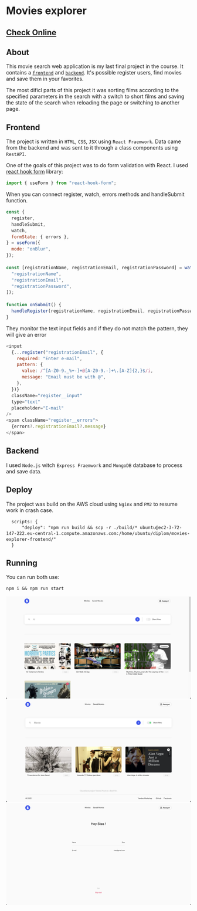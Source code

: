 # Movies explorer

## [Check Online](https://movie-h18k.onrender.com/)

## About

This movie search web application is my last final project in the course. It contains a <a href="https://github.com/ctacbarada/movies-explorer-frontend">`frontend`</a> and <a href="https://github.com/ctacbarada/movies-explorer-api">`backend`</a>. It's possible register users, find movies and save them in your favorites.

The most dificl parts of this project it was sorting films according to the specified parameters in the search with a switch to short films and saving the state of the search when reloading the page or switching to another page.

## Frontend

The project is written in `HTML`, `CSS`, `JSX` using `React Fraemwork`. Data came from the backend and was sent to it through a class components using `RestAPI`.

One of the goals of this project was to do form validation with React. I used <a href="https://react-hook-form.com/">react hook form</a> library:

```JavaScript
import { useForm } from "react-hook-form";
```

When you can connect register, watch, errors methods and handleSubmit function.

```JavaScript
const {
  register,
  handleSubmit,
  watch,
  formState: { errors },
} = useForm({
  mode: "onBlur",
});

const [registrationName, registrationEmail, registrationPassword] = watch([
  "registrationName",
  "registrationEmail",
  "registrationPassword",
]);

function onSubmit() {
  handleRegister(registrationName, registrationEmail, registrationPassword);
}
```

They monitor the text input fields and if they do not match the pattern, they will give an error

```JavaScript
<input
  {...register("registrationEmail", {
    required: "Enter e-mail",
    pattern: {
      value: /^[A-Z0-9._%+-]+@[A-Z0-9.-]+\.[A-Z]{2,}$/i,
      message: "Email must be with @",
    },
  })}
  className="register__input"
  type="text"
  placeholder="E-mail"
/>
<span className="register__errors">
  {errors?.registrationEmail?.message}
</span>
```

## Backend

I used `Node.js` witch `Express Fraemwork` and `MongoDB` database to process and save data.

## Deploy

The project was build on the AWS cloud using `Nginx` and `PM2` to resume work in crash case.

```JS
  scripts: {
      "deploy": "npm run build && scp -r ./build/* ubuntu@ec2-3-72-147-222.eu-central-1.compute.amazonaws.com:/home/ubuntu/diplom/movies-explorer-frontend/"
  }
```

## Running

You can run both use:
```
npm i && npm run start
```

![Preview](https://github.com/ctacbarada/movies-explorer-frontend/blob/main/src/images/Screenshot%202022-09-09%20at%2022.51.59.png?raw=true)
![Preview](https://github.com/ctacbarada/movies-explorer-frontend/blob/main/src/images/Screenshot%202022-09-09%20at%2022.52.30.png?raw=true)
![Preview](https://github.com/ctacbarada/movies-explorer-frontend/blob/main/src/images/Screenshot%202022-09-09%20at%2022.52.38.png?raw=true)
